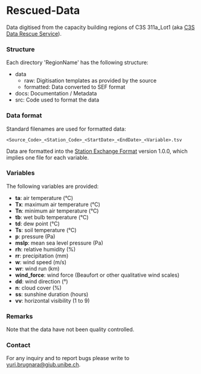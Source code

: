 # Rescued-Data
Data digitised from the capacity building regions of C3S 311a_Lot1 (aka [C3S Data Rescue Service](https://climate.copernicus.eu/data-rescue-service)).

### Structure
Each directory 'RegionName' has the following structure:

* data
  * raw: Digitisation templates as provided by the source
  * formatted: Data converted to SEF format
* docs: Documentation / Metadata
* src: Code used to format the data

### Data format
Standard filenames are used for formatted data:

```
<Source_Code>_<Station_Code>_<StartDate>_<EndDate>_<Variable>.tsv
```

Data are formatted into the [Station Exchange Format](https://github.com/C3S-Data-Rescue-Lot1-WP3/SEF/wiki) version 1.0.0, which implies one file for each variable.

### Variables
The following variables are provided:

* __ta__: air temperature (°C)
* __Tx__: maximum air temperature (°C)
* __Tn__: minimum air temperature (°C)
* __tb__: wet bulb temperature (°C)
* __td__: dew point (°C)
* __Ts__: soil temperature (°C)
* __p__: pressure (Pa)
* __mslp__: mean sea level pressure (Pa)
* __rh__: relative humidity (%)
* __rr__: precipitation (mm)
* __w__: wind speed (m/s)
* __wr__: wind run (km)
* __wind_force__: wind force (Beaufort or other qualitative wind scales)
* __dd__: wind direction (°)
* __n__: cloud cover (%)
* __ss__: sunshine duration (hours)
* __vv__: horizontal visibility (1 to 9)

### Remarks
Note that the data have not been quality controlled.

### Contact
For any inquiry and to report bugs please write to [yuri.brugnara@giub.unibe.ch](mailto:yuri.brugnara@giub.unibe.ch).
